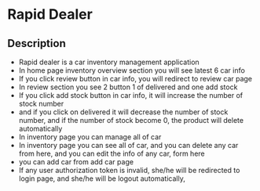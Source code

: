 # Rapid Dealer

## Description

-   Rapid dealer is a car inventory management application
-   In home page inventory overview section you will see latest 6 car info
-   If you click review button in car info, you will redirect to review car page
-   In review section you see 2 button 1 of delivered and one add stock
-   If you click add stock button in car info, it will increase the number of stock number
-   and if you click on delivered it will decrease the number of stock number, and if the number of stock become 0, the product will delete automatically
-   In inventory page you can manage all of car
-   In inventory page you can see all of car, and you can delete any car from here, and you can edit the info of any car, form here
-   you can add car from add car page
- 	If any user authorization token is invalid, she/he will be redirected to login page, and she/he will be logout automatically,


<!-- <div style="border: 1px solid gray; display: flex; flex-direction:column; align-items:center; border-radius:15px; margin-bottom:15px">
<h1 style="color: #90ba14; margin-bottom: 0px; border-bottom: 0px; font-weight: bold; " title="This is an inventory management website">Rapid dealer</h1>
<small style="color: whitesmoke; margin-top: 0px">This is an inventory management website</small>
</div>

```json
{
	"Description": [
		"Rapid dealer is a car inventory management application",
		"In home page inventory overview section you will see latest 6 car info",
		"If you click review button in car info, you will redirect to review car page",
		"In review section you see 2 button 1 of delivered and one add stock",
		"If you click add stock button in car info, it will increase the number of stock number,"
		"and if you click on delivered it will decrease the number of stock number, and if the number of stock become 0, the product will delete automatically",
		"In inventory page you can manage all of car"
		"In inventory page you can see all of car, and you can delete any car from here, and you can edit the info of any car, form here"
		"you can add car from add car page"
	]
}
``` -->
